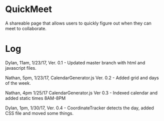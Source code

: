 # QuickMeet
A shareable page that allows users to quickly figure out when they can meet to collaborate.

# Log
Dylan, 11am, 1/23/17, Ver. 0.1 - Updated master branch with html and javascript files.

Nathan, 5pm, 1/23/17, CalendarGenerator.js Ver. 0.2 - Added grid and days of the week.

Nathan, 4pm 1/25/17 CalendarGenerator.js Ver 0.3 - Indexed calendar and added static times 8AM-8PM

Dylan, 1pm, 1/30/17, Ver. 0.4 - CoordinateTracker detects the day, added CSS file and moved some things.
